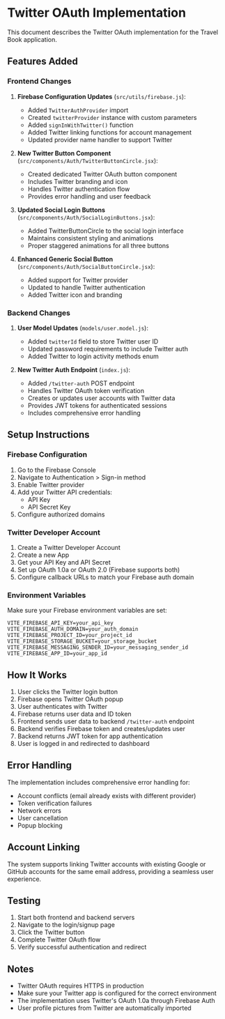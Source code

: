 # Twitter OAuth Implementation

This document describes the Twitter OAuth implementation for the Travel Book application.

## Features Added

### Frontend Changes

1. **Firebase Configuration Updates** (`src/utils/firebase.js`):
   - Added `TwitterAuthProvider` import
   - Created `twitterProvider` instance with custom parameters
   - Added `signInWithTwitter()` function
   - Added Twitter linking functions for account management
   - Updated provider name handler to support Twitter

2. **New Twitter Button Component** (`src/components/Auth/TwitterButtonCircle.jsx`):
   - Created dedicated Twitter OAuth button component
   - Includes Twitter branding and icon
   - Handles Twitter authentication flow
   - Provides error handling and user feedback

3. **Updated Social Login Buttons** (`src/components/Auth/SocialLoginButtons.jsx`):
   - Added TwitterButtonCircle to the social login interface
   - Maintains consistent styling and animations
   - Proper staggered animations for all three buttons

4. **Enhanced Generic Social Button** (`src/components/Auth/SocialButtonCircle.jsx`):
   - Added support for Twitter provider
   - Updated to handle Twitter authentication
   - Added Twitter icon and branding

### Backend Changes

1. **User Model Updates** (`models/user.model.js`):
   - Added `twitterId` field to store Twitter user ID
   - Updated password requirements to include Twitter auth
   - Added Twitter to login activity methods enum

2. **New Twitter Auth Endpoint** (`index.js`):
   - Added `/twitter-auth` POST endpoint
   - Handles Twitter OAuth token verification
   - Creates or updates user accounts with Twitter data
   - Provides JWT tokens for authenticated sessions
   - Includes comprehensive error handling

## Setup Instructions

### Firebase Configuration

1. Go to the Firebase Console
2. Navigate to Authentication > Sign-in method
3. Enable Twitter provider
4. Add your Twitter API credentials:
   - API Key
   - API Secret Key
5. Configure authorized domains

### Twitter Developer Account

1. Create a Twitter Developer Account
2. Create a new App
3. Get your API Key and API Secret
4. Set up OAuth 1.0a or OAuth 2.0 (Firebase supports both)
5. Configure callback URLs to match your Firebase auth domain

### Environment Variables

Make sure your Firebase environment variables are set:
```
VITE_FIREBASE_API_KEY=your_api_key
VITE_FIREBASE_AUTH_DOMAIN=your_auth_domain
VITE_FIREBASE_PROJECT_ID=your_project_id
VITE_FIREBASE_STORAGE_BUCKET=your_storage_bucket
VITE_FIREBASE_MESSAGING_SENDER_ID=your_messaging_sender_id
VITE_FIREBASE_APP_ID=your_app_id
```

## How It Works

1. User clicks the Twitter login button
2. Firebase opens Twitter OAuth popup
3. User authenticates with Twitter
4. Firebase returns user data and ID token
5. Frontend sends user data to backend `/twitter-auth` endpoint
6. Backend verifies Firebase token and creates/updates user
7. Backend returns JWT token for app authentication
8. User is logged in and redirected to dashboard

## Error Handling

The implementation includes comprehensive error handling for:
- Account conflicts (email already exists with different provider)
- Token verification failures
- Network errors
- User cancellation
- Popup blocking

## Account Linking

The system supports linking Twitter accounts with existing Google or GitHub accounts for the same email address, providing a seamless user experience.

## Testing

1. Start both frontend and backend servers
2. Navigate to the login/signup page
3. Click the Twitter button
4. Complete Twitter OAuth flow
5. Verify successful authentication and redirect

## Notes

- Twitter OAuth requires HTTPS in production
- Make sure your Twitter app is configured for the correct environment
- The implementation uses Twitter's OAuth 1.0a through Firebase Auth
- User profile pictures from Twitter are automatically imported
